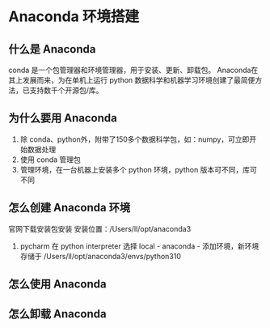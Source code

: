 # Anaconda 环境搭建

## 什么是 Anaconda
conda 是一个包管理器和环境管理器，用于安装、更新、卸载包。
Anaconda在其上发展而来，为在单机上运行 python 数据科学和机器学习环境创建了最简便方法，已支持数千个开源包/库。

## 为什么要用 Anaconda
1. 除 conda、python外，附带了150多个数据科学包，如：numpy，可立即开始数据处理
2. 使用 conda 管理包
3. 管理环境，在一台机器上安装多个 python 环境，python 版本可不同，库可不同

## 怎么创建 Anaconda 环境
官网下载安装包安装
安装位置：/Users/ll/opt/anaconda3

1. pycharm
    在 python interpreter 选择 local - anaconda - 添加环境，新环境存储于 /Users/ll/opt/anaconda3/envs/python310

## 怎么使用 Anaconda


## 怎么卸载 Anaconda
